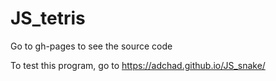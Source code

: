 # JS_tetris
Go to gh-pages to see the source code

To test this program, go to https://adchad.github.io/JS_snake/
